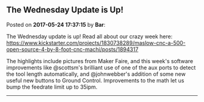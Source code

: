 ## The Wednesday Update is Up!
Posted on **2017-05-24 17:37:15** by **Bar**:

The Wednesday update is up! Read all about our crazy week here: https://www.kickstarter.com/projects/1830738289/maslow-cnc-a-500-open-source-4-by-8-foot-cnc-machi/posts/1894317



The highlights include pictures from Maker Faire, and this week's software improvements like @scottsm's brilliant use of one of the aux ports to detect the tool length automatically, and @johnwebber's addition of some new useful new buttons to Ground Control.  Improvements to the math let us bump the feedrate limit up to 35ipm.

---

